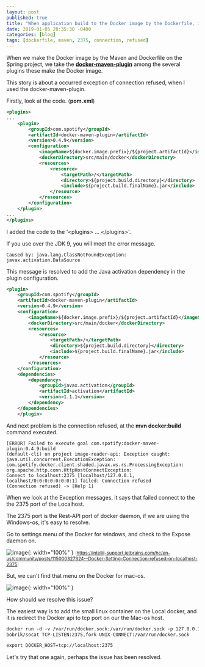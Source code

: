 ```yaml
---
layout: post
published: true
title: "When application build to the Docker image by the Dockerfile, it will be able to occur an localhost:2375 connection refused on the Mac OS."
date: 2019-01-05 20:35:30 -0400
categories: [blog]
tags: [dockerfile, maven, 2375, connection, refused]
---
```


When we make the Docker image by the Maven and Dockerfile on the Spring project, we take the **[docker-maven-plugin](https://github.com/spotify/docker-maven-plugin)** among the several plugins these make the Docker image.

This story is about a occurred exception of connection refused, when I used the docker-maven-plugin.

Firstly, look at the code. (**pom.xml**)

```xml
<plugins>
...
    <plugin>
        <groupId>com.spotify</groupId>
        <artifactId>docker-maven-plugin</artifactId>
        <version>0.4.9</version>
        <configuration>
            <imageName>${docker.image.prefix}/${project.artifactId}</imageName>
            <dockerDirectory>src/main/docker</dockerDirectory>
            <resources>
                <resource>
                    <targetPath>/</targetPath>
                    <directory>${project.build.directory}</directory>
                    <include>${project.build.finalName}.jar</include>
                </resource>
            </resources>
        </configuration>
    </plugin>
...
</plugins>

```

I added the code to the '\<plugins\> ... \</plugins\>'.

If you use over the JDK 9, you will meet the error message.

```
Caused by: java.lang.ClassNotFoundException: javax.activation.DataSource
```

This message is resolved to add the Java activation dependency in the plugin configuration.

```xml
<plugin>
    <groupId>com.spotify</groupId>
    <artifactId>docker-maven-plugin</artifactId>
    <version>0.4.9</version>
    <configuration>
        <imageName>${docker.image.prefix}/${project.artifactId}</imageName>
        <dockerDirectory>src/main/docker</dockerDirectory>
        <resources>
            <resource>
                <targetPath>/</targetPath>
                <directory>${project.build.directory}</directory>
                <include>${project.build.finalName}.jar</include>
            </resource>
        </resources>
    </configuration>
    <dependencies>
        <dependency>
            <groupId>javax.activation</groupId>
            <artifactId>activation</artifactId>
            <version>1.1.1</version>
        </dependency>
    </dependencies>
    </plugin>
```

And next problem is the connection refused, at the **mvn docker:build** command executed.

```
[ERROR] Failed to execute goal com.spotify:docker-maven-plugin:0.4.9:build 
(default-cli) on project image-reader-api: Exception caught: java.util.concurrent.ExecutionException: 
com.spotify.docker.client.shaded.javax.ws.rs.ProcessingException: org.apache.http.conn.HttpHostConnectException: 
Connect to localhost:2375 [localhost/127.0.0.1, localhost/0:0:0:0:0:0:0:1] failed: Connection refused 
(Connection refused) -> [Help 1]
```

When we look at the Exception messages, it says that failed connect to the the 2375 port of the Localhost. 

The 2375 port is the Rest-API port of docker daemon, if we are using the Windows-os, it's easy to resolve.

Go to settings menu of the Docker for windows, and check to the Expose daemon on.

![image](https://user-images.githubusercontent.com/4101636/50725577-daed2880-1142-11e9-9999-01f5a6a8402c.png){: width="100%" }
<span style="color: #A6A6A6; font-size: 12px;">(https://intellij-support.jetbrains.com/hc/en-us/community/posts/115000327324--Docker-Setting-Connection-refused-on-localhost-2375)</span>

But, we can't find that menu on the Docker for mac-os.

![image](https://user-images.githubusercontent.com/4101636/50725672-1e946200-1144-11e9-9630-6c8dba694a8d.png){: width="100%" }

How should we resolve this issue?

The easiest way is to add the small linux container on the Local docker, and it is redirect the Docker api to tcp port on our the Mac-os host.

```xml
docker run -d -v /var/run/docker.sock:/var/run/docker.sock -p 127.0.0.1:2375:2375 
bobrik/socat TCP-LISTEN:2375,fork UNIX-CONNECT:/var/run/docker.sock

export DOCKER_HOST=tcp://localhost:2375
```

Let's try that one again, perhaps the issue has been resolved.